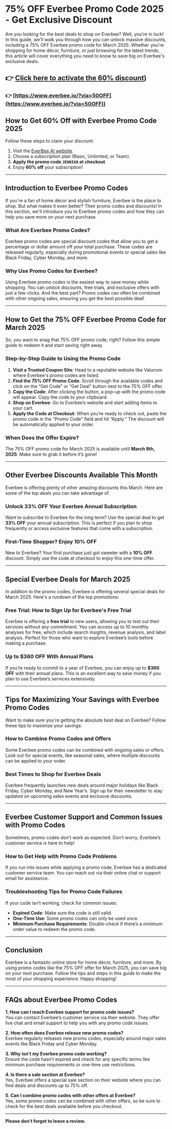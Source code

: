 # 75% OFF Everbee Promo Code 2025 - Get Exclusive Discount

Are you looking for the best deals to shop on Everbee? Well, you're in luck! In this guide, we'll walk you through how you can unlock massive discounts, including a 75% OFF Everbee promo code for March 2025. Whether you're shopping for home décor, furniture, or just browsing for the latest trends, this article will cover everything you need to know to save big on Everbee's exclusive deals.


## 👉 **[Click here to activate the 60% discount](https://www.everbee.io/?via=50OFF))**  

### 👉 **[https://www.everbee.io/?via=50OFF](https://www.everbee.io/?via=50OFF))**  


## How to Get 60% Off with Everbee Promo Code 2025  
Follow these steps to claim your discount:  
1. Visit the [EverBee AI website](https://www.everbee.io/?via=50OFF).  
2. Choose a subscription plan (Basic, Unlimited, or Team).  
3. **Apply the promo code `JENNI60` at checkout**.  
4. Enjoy **60% off** your subscription!  

---


## **Introduction to Everbee Promo Codes**

If you're a fan of home décor and stylish furniture, Everbee is the place to shop. But what makes it even better? Their promo codes and discounts! In this section, we'll introduce you to Everbee promo codes and how they can help you save more on your next purchase.

### **What Are Everbee Promo Codes?**

Everbee promo codes are special discount codes that allow you to get a percentage or dollar amount off your total purchase. These codes are released regularly, especially during promotional events or special sales like Black Friday, Cyber Monday, and more.

### **Why Use Promo Codes for Everbee?**

Using Everbee promo codes is the easiest way to save money while shopping. You can unlock discounts, free trials, and exclusive offers with just a few clicks. And the best part? Promo codes can often be combined with other ongoing sales, ensuring you get the best possible deal!

---

## **How to Get the 75% OFF Everbee Promo Code for March 2025**

So, you want to snag that 75% OFF promo code, right? Follow this simple guide to redeem it and start saving right away.

### **Step-by-Step Guide to Using the Promo Code**

1. **Visit a Trusted Coupon Site**: Head to a reputable website like Valucom where Everbee's promo codes are listed.
2. **Find the 75% OFF Promo Code**: Scroll through the available codes and click on the “Get Code” or “Get Deal” button next to the 75% OFF offer.
3. **Copy the Code**: After clicking the button, a pop-up with the promo code will appear. Copy the code to your clipboard.
4. **Shop on Everbee**: Go to Everbee’s website and start adding items to your cart.
5. **Apply the Code at Checkout**: When you’re ready to check out, paste the promo code in the “Promo Code” field and hit “Apply.” The discount will be automatically applied to your order.

### **When Does the Offer Expire?**

The 75% OFF promo code for March 2025 is available until **March 8th, 2025**. Make sure to grab it before it’s gone!

---

## **Other Everbee Discounts Available This Month**

Everbee is offering plenty of other amazing discounts this March. Here are some of the top deals you can take advantage of.

### **Unlock 33% OFF Your Everbee Annual Subscription**

Want to subscribe to Everbee for the long term? Use the special deal to get **33% OFF** your annual subscription. This is perfect if you plan to shop frequently or access exclusive features that come with a subscription.

### **First-Time Shopper? Enjoy 10% OFF**

New to Everbee? Your first purchase just got sweeter with a **10% OFF** discount. Simply use the code at checkout to enjoy this one-time offer.

---

## **Special Everbee Deals for March 2025**

In addition to the promo codes, Everbee is offering several special deals for March 2025. Here's a rundown of the top promotions:

### **Free Trial: How to Sign Up for Everbee's Free Trial**

Everbee is offering a **free trial** to new users, allowing you to test out their services without any commitment. You can access up to 10 monthly analyses for free, which include search insights, revenue analysis, and label analysis. Perfect for those who want to explore Everbee’s tools before making a purchase.

### **Up to $360 OFF With Annual Plans**

If you’re ready to commit to a year of Everbee, you can enjoy up to **$360 OFF** with their annual plans. This is an excellent way to save money if you plan to use Everbee’s services extensively.

---

## **Tips for Maximizing Your Savings with Everbee Promo Codes**

Want to make sure you're getting the absolute best deal on Everbee? Follow these tips to maximize your savings:

### **How to Combine Promo Codes and Offers**

Some Everbee promo codes can be combined with ongoing sales or offers. Look out for special events, like seasonal sales, where multiple discounts can be applied to your order.

### **Best Times to Shop for Everbee Deals**

Everbee frequently launches new deals around major holidays like Black Friday, Cyber Monday, and New Year’s. Sign up for their newsletter to stay updated on upcoming sales events and exclusive discounts.

---

## **Everbee Customer Support and Common Issues with Promo Codes**

Sometimes, promo codes don’t work as expected. Don’t worry; Everbee’s customer service is here to help!

### **How to Get Help with Promo Code Problems**

If you run into issues while applying a promo code, Everbee has a dedicated customer service team. You can reach out via their online chat or support email for assistance.

### **Troubleshooting Tips for Promo Code Failures**

If your code isn’t working, check for common issues:
- **Expired Code**: Make sure the code is still valid.
- **One-Time Use**: Some promo codes can only be used once.
- **Minimum Purchase Requirements**: Double-check if there’s a minimum order value to redeem the promo code.

---

## **Conclusion**

Everbee is a fantastic online store for home décor, furniture, and more. By using promo codes like the 75% OFF offer for March 2025, you can save big on your next purchase. Follow the tips and steps in this guide to make the most of your shopping experience. Happy shopping!

---

## **FAQs about Everbee Promo Codes**

**1. How can I reach Everbee support for promo code issues?**  
You can contact Everbee’s customer service via their website. They offer live chat and email support to help you with any promo code issues.

**2. How often does Everbee release new promo codes?**  
Everbee regularly releases new promo codes, especially around major sales events like Black Friday and Cyber Monday.

**3. Why isn't my Everbee promo code working?**  
Ensure the code hasn’t expired and check for any specific terms like minimum purchase requirements or one-time use restrictions.

**4. Is there a sale section at Everbee?**  
Yes, Everbee offers a special sale section on their website where you can find deals and discounts up to 75% off.

**5. Can I combine promo codes with other offers at Everbee?**  
Yes, some promo codes can be combined with other offers, so be sure to check for the best deals available before you checkout.

---

**Please don’t forget to leave a review.**
